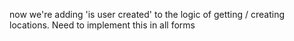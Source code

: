 now we're adding 'is user created' to the logic of getting / creating locations. Need to implement this in all forms